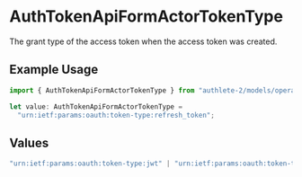 # AuthTokenApiFormActorTokenType

The grant type of the access token when the access token was created.


## Example Usage

```typescript
import { AuthTokenApiFormActorTokenType } from "authlete-2/models/operations";

let value: AuthTokenApiFormActorTokenType =
  "urn:ietf:params:oauth:token-type:refresh_token";
```

## Values

```typescript
"urn:ietf:params:oauth:token-type:jwt" | "urn:ietf:params:oauth:token-type:access_token" | "urn:ietf:params:oauth:token-type:refresh_token" | "urn:ietf:params:oauth:token-type:id_token" | "urn:ietf:params:oauth:token-type:saml1" | "urn:ietf:params:oauth:token-type:saml2" | "DEVICE_CODE" | "TOKEN_EXCHANGE" | "JWT_BEARER"
```